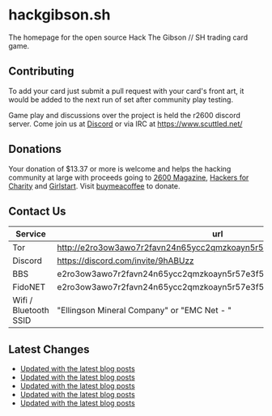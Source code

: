 # hackgibson.sh
The homepage for the open source Hack The Gibson // SH trading card game.


## Contributing

To add your card just submit a pull request with your card's front art, it would be added to the next run of set after community play testing.

Game play and discussions over the project is held the r2600 discord server. Come join us at [Discord](https://discord.com/invite/9hABUzz) or via IRC at https://www.scuttled.net/


## Donations

Your donation of $13.37 or more is welcome and helps the hacking community at large with proceeds going to [2600 Magazine](https://2600.com/), [Hackers for Charity](https://hackersforcharity.org) and [Girlstart](https://girlstart.org).  Visit [buymeacoffee](https://www.buymeacoffee.com/hackgibson.sh) to donate.


## Contact Us

Service | url
-|-
Tor | http://e2ro3ow3awo7r2favn24n65ycc2qmzkoayn5r57e3f56nvjwdcgg32ad.onion
Discord | https://discord.com/invite/9hABUzz
BBS | e2ro3ow3awo7r2favn24n65ycc2qmzkoayn5r57e3f56nvjwdcgg32ad.onion:23
FidoNET | e2ro3ow3awo7r2favn24n65ycc2qmzkoayn5r57e3f56nvjwdcgg32ad.onion:24554
Wifi / Bluetooth SSID | "Ellingson Mineral Company" or "EMC Net - <fidonet address>"

## Latest Changes
<!-- BLOG-POST-LIST:START -->
- [Updated with the latest blog posts](https://github.com/DFW2600/hackgibson.sh/commit/7ac3a43c9a88be6302ef072dc68abd178165e80f)
- [Updated with the latest blog posts](https://github.com/DFW2600/hackgibson.sh/commit/9df4abf46486760fea6c0d482716f5bec2b3cb36)
- [Updated with the latest blog posts](https://github.com/DFW2600/hackgibson.sh/commit/1b6f6425e4814b4e923cd5239a6c2ea87b5a200a)
- [Updated with the latest blog posts](https://github.com/DFW2600/hackgibson.sh/commit/1081a9f31ca0db20e2614b0abf4d1bfb0dc3cc4e)
- [Updated with the latest blog posts](https://github.com/DFW2600/hackgibson.sh/commit/0369e7c5aa53f059a949237ecaaeec733ab839a1)
<!-- BLOG-POST-LIST:END -->
